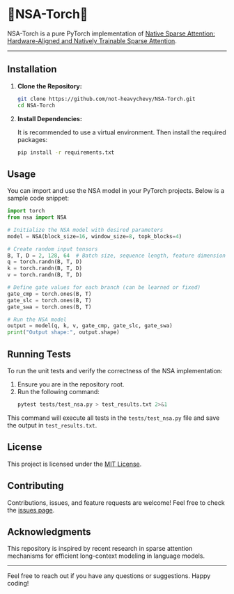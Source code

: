 # 🐋NSA-Torch🐋

NSA-Torch is a pure PyTorch implementation of [Native Sparse Attention: Hardware-Aligned and Natively Trainable Sparse Attention](https://arxiv.org/abs/2502.11089).


---

## Installation

1. **Clone the Repository:**

   ```bash
   git clone https://github.com/not-heavychevy/NSA-Torch.git
   cd NSA-Torch
   ```
2. **Install Dependencies:**

   It is recommended to use a virtual environment. Then install the required packages:
   ```bash
   pip install -r requirements.txt
   ```

## Usage

You can import and use the NSA model in your PyTorch projects. Below is a sample code snippet:

```python
import torch
from nsa import NSA

# Initialize the NSA model with desired parameters
model = NSA(block_size=16, window_size=8, topk_blocks=4)

# Create random input tensors
B, T, D = 2, 128, 64  # Batch size, sequence length, feature dimension
q = torch.randn(B, T, D)
k = torch.randn(B, T, D)
v = torch.randn(B, T, D)

# Define gate values for each branch (can be learned or fixed)
gate_cmp = torch.ones(B, T)
gate_slc = torch.ones(B, T)
gate_swa = torch.ones(B, T)

# Run the NSA model
output = model(q, k, v, gate_cmp, gate_slc, gate_swa)
print("Output shape:", output.shape)

```

## Running Tests

To run the unit tests and verify the correctness of the NSA implementation:

1. Ensure you are in the repository root.
2. Run the following command:
	```bash  
	pytest tests/test_nsa.py > test_results.txt 2>&1
	```

This command will execute all tests in the `tests/test_nsa.py` file and save the output in `test_results.txt`.

## License

This project is licensed under the [MIT License](LICENSE).

## Contributing

Contributions, issues, and feature requests are welcome! Feel free to check the [issues page](https://github.com/artyomche9/NSA-Torch/issues).

## Acknowledgments

This repository is inspired by recent research in sparse attention mechanisms for efficient long-context modeling in language models.

---
Feel free to reach out if you have any questions or suggestions. Happy coding!